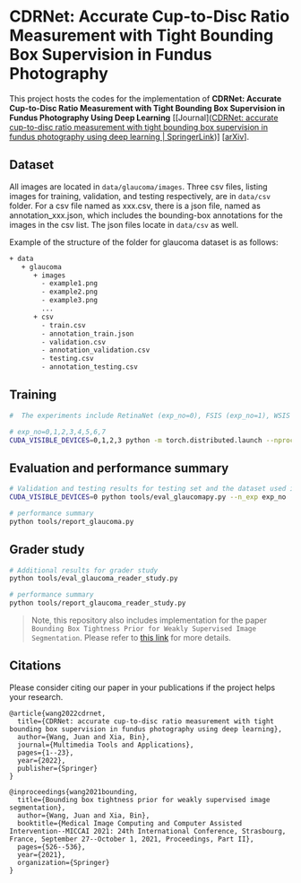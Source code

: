 # CDRNet: Accurate Cup-to-Disc Ratio Measurement with Tight Bounding Box Supervision in Fundus Photography

This project hosts the codes for the implementation of **CDRNet: Accurate Cup-to-Disc Ratio Measurement with Tight Bounding Box Supervision in Fundus Photography Using Deep Learning** [[Journal]([CDRNet: accurate cup-to-disc ratio measurement with tight bounding box supervision in fundus photography using deep learning | SpringerLink](https://link.springer.com/article/10.1007/s11042-022-14183-2))] [[arXiv](https://arxiv.org/abs/2110.00943)].

## Dataset

All images are located in `data/glaucoma/images`. Three csv files, listing images for training, validation, and testing respectively, are in `data/csv` folder. For a csv file named as xxx.csv, there is a json file, named as annotation_xxx.json, which includes the bounding-box annotations for the images in the csv list. The json files locate in `data/csv` as well. 

Example of the structure of the folder for glaucoma dataset is as follows:

```bash
+ data
   + glaucoma
      + images
        - example1.png
        - example2.png
        - example3.png
        ...
      + csv
        - train.csv
        - annotation_train.json
        - validation.csv
        - annotation_validation.csv
        - testing.csv
        - annotation_testing.csv
```

## Training

```bash
#  The experiments include RetinaNet (exp_no=0), FSIS (exp_no=1), WSIS (exp_no=2,3), and CDRNet (exp_no=4,5,6,7)

# exp_no=0,1,2,3,4,5,6,7
CUDA_VISIBLE_DEVICES=0,1,2,3 python -m torch.distributed.launch --nproc_per_node=4 --use_env tools/train_glaucoma.py --n_exp exp_no --world-size 4
```

## Evaluation and performance summary

```bash
# Validation and testing results for testing set and the dataset used in reader study, exp_no=0,1,2,3,4,5,6,7
CUDA_VISIBLE_DEVICES=0 python tools/eval_glaucomapy.py --n_exp exp_no

# performance summary
python tools/report_glaucoma.py
```

## Grader study

```bash
# Additional results for grader study
python tools/eval_glaucoma_reader_study.py

# performance summary
python tools/report_glaucoma_reader_study.py
```

> Note, this repository also includes implementation for the paper `Bounding Box Tightness Prior for Weakly Supervised Image Segmentation`. Please refer to [this link](https://github.com/wangjuan313/wsis-boundingbox) for more details. 

## Citations

Please consider citing our paper in your publications if the project helps your research.

```
@article{wang2022cdrnet,
  title={CDRNet: accurate cup-to-disc ratio measurement with tight bounding box supervision in fundus photography using deep learning},
  author={Wang, Juan and Xia, Bin},
  journal={Multimedia Tools and Applications},
  pages={1--23},
  year={2022},
  publisher={Springer}
}

@inproceedings{wang2021bounding,
  title={Bounding box tightness prior for weakly supervised image segmentation},
  author={Wang, Juan and Xia, Bin},
  booktitle={Medical Image Computing and Computer Assisted Intervention--MICCAI 2021: 24th International Conference, Strasbourg, France, September 27--October 1, 2021, Proceedings, Part II},
  pages={526--536},
  year={2021},
  organization={Springer}
}
```
